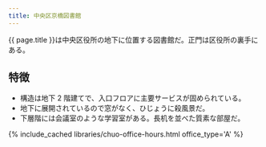 ```yaml
---
title: 中央区京橋図書館
---
```


{{ page.title }}は中央区役所の地下に位置する図書館だ。正門は区役所の裏手にある。

## 特徴

* 構造は地下 2 階建てで、入口フロアに主要サービスが固められている。
* 地下に展開されているので窓がなく、ひじょうに殺風景だ。
* 下層階には会議室のような学習室がある。長机を並べた質素な部屋だ。

{% include_cached libraries/chuo-office-hours.html office_type='A' %}

